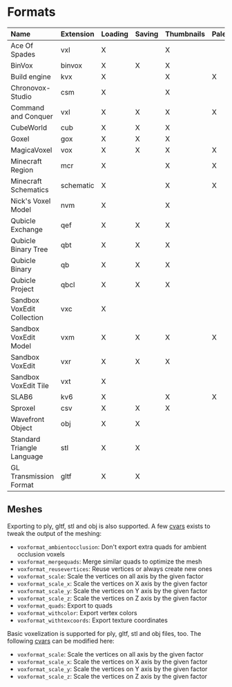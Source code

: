 # Formats

| Name                       | Extension | Loading | Saving | Thumbnails | Palette | Binary | Spec                                                             |
| :------------------------- | --------- | ------- | ------ | ---------- | ------- | ------ | ---------------------------------------------------------------- |
| Ace Of Spades              | vxl       | X       |        | X          |         | X      |                                                                  |
| BinVox                     | binvox    | X       | X      | X          |         | X      | https://www.patrickmin.com/binvox/binvox.html                    |
| Build engine               | kvx       | X       |        | X          | X       | X      | https://github.com/vuolen/slab6-mirror/blob/master/slab6.txt     |
| Chronovox-Studio           | csm       | X       |        | X          |         | X      |                                                                  |
| Command and Conquer        | vxl       | X       | X      | X          | X       | X      |                                                                  |
| CubeWorld                  | cub       | X       | X      | X          |         | X      |                                                                  |
| Goxel                      | gox       | X       | X      | X          |         | X      |                                                                  |
| MagicaVoxel                | vox       | X       | X      | X          | X       | X      | ttps://github.com/ephtracy/voxel-model                           |
| Minecraft Region           | mcr       | X       |        | X          | X       | X      | https://minecraft.gamepedia.com/Region_file_format               |
| Minecraft Schematics       | schematic | X       |        | X          | X       | X      | https://minecraft.fandom.com/wiki/Schematic_file_format          |
| Nick's Voxel Model         | nvm       | X       |        | X          |         | X      |                                                                  |
| Qubicle Exchange           | qef       | X       | X      | X          |         |        | https://getqubicle.com/qubicle/documentation/docs/file/qef/      |
| Qubicle Binary Tree        | qbt       | X       | X      | X          |         | X      | https://getqubicle.com/qubicle/documentation/docs/file/qbt/      |
| Qubicle Binary             | qb        | X       | X      | X          |         | X      | https://getqubicle.com/qubicle/documentation/docs/file/qb/       |
| Qubicle Project            | qbcl      | X       | X      | X          |         | X      |                                                                  |
| Sandbox VoxEdit Collection | vxc       | X       |        |            |         | X      |                                                                  |
| Sandbox VoxEdit Model      | vxm       | X       | X      | X          | X       | X      |                                                                  |
| Sandbox VoxEdit            | vxr       | X       | X      | X          |         | X      |                                                                  |
| Sandbox VoxEdit Tile       | vxt       | X       |        |            |         | X      |                                                                  |
| SLAB6                      | kv6       | X       |        | X          | X       | X      | https://github.com/vuolen/slab6-mirror/blob/master/slab6.txt     |
| Sproxel                    | csv       | X       | X      | X          |         |        |                                                                  |
| Wavefront Object           | obj       | X       | X      |            |         |        |                                                                  |
| Standard Triangle Language | stl       | X       | X      |            |         |        |                                                                  |
| GL Transmission Format     | gltf      | X       | X      |            |         | X      | https://github.com/KhronosGroup/glTF/tree/main/specification/2.0 |


## Meshes

Exporting to ply, gltf, stl and obj is also supported. A few [cvars](Configuration.md) exists to tweak the output of the meshing:

* `voxformat_ambientocclusion`: Don't export extra quads for ambient occlusion voxels
* `voxformat_mergequads`: Merge similar quads to optimize the mesh
* `voxformat_reusevertices`: Reuse vertices or always create new ones
* `voxformat_scale`: Scale the vertices on all axis by the given factor
* `voxformat_scale_x`: Scale the vertices on X axis by the given factor
* `voxformat_scale_y`: Scale the vertices on Y axis by the given factor
* `voxformat_scale_z`: Scale the vertices on Z axis by the given factor
* `voxformat_quads`: Export to quads
* `voxformat_withcolor`: Export vertex colors
* `voxformat_withtexcoords`: Export texture coordinates

Basic voxelization is supported for ply, gltf, stl and obj files, too. The following [cvars](Configuration.md) can be modified here:

* `voxformat_scale`: Scale the vertices on all axis by the given factor
* `voxformat_scale_x`: Scale the vertices on X axis by the given factor
* `voxformat_scale_y`: Scale the vertices on Y axis by the given factor
* `voxformat_scale_z`: Scale the vertices on Z axis by the given factor
